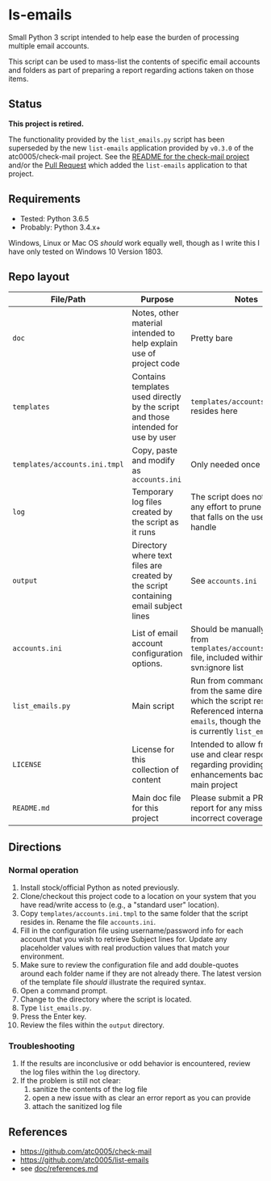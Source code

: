 # ls-emails

Small Python 3 script intended to help ease the burden of processing multiple
email accounts.

This script can be used to mass-list the contents of specific
email accounts and folders as part of preparing a report regarding actions
taken on those items.

## Status

**This project is retired.**

The functionality provided by the `list_emails.py` script has been superseded
by the new `list-emails` application provided by `v0.3.0` of the
atc0005/check-mail project. See the [README for the check-mail
project](https://github.com/atc0005/check-mail/blob/master/README.md) and/or
the [Pull Request](https://github.com/atc0005/check-mail/pull/125) which added
the `list-emails` application to that project.

## Requirements

- Tested: Python 3.6.5
- Probably: Python 3.4.x+

Windows, Linux or Mac OS *should* work equally well, though as I write this I
have only tested on Windows 10 Version 1803.

## Repo layout

File/Path | Purpose | Notes
--------- | ------- | -----
`doc` | Notes, other material intended to help explain use of project code | Pretty bare
`templates` | Contains templates used directly by the script and those intended for use by user | `templates/accounts.ini.tmpl` resides here
`templates/accounts.ini.tmpl` | Copy, paste and modify as `accounts.ini` | Only needed once
`log` | Temporary log files created by the script as it runs | The script does not make any effort to prune old files, that falls on the user to handle
`output` | Directory where text files are created by the script containing email subject lines | See `accounts.ini`
`accounts.ini` | List of email account configuration options. | Should be manually created from `templates/accounts.ini.tmpl` file, included within svn:ignore list
`list_emails.py` | Main script | Run from command-line from the same directory in which the script resides. Referenced internally as `ls-emails`, though the filename is currently `list_emails.py`
`LICENSE` | License for this collection of content | Intended to allow freedom of use and clear responsibility regarding providing enhancements back to the main project
`README.md` | Main doc file for this project | Please submit a PR or bug report for any missing or incorrect coverage

## Directions

### Normal operation

1. Install stock/official Python as noted previously.
1. Clone/checkout this project code to a location on your system that you have
   read/write access to (e.g., a "standard user" location).
1. Copy `templates/accounts.ini.tmpl` to the same folder that the script
   resides in. Rename the file `accounts.ini`.
1. Fill in the configuration file using username/password info for each
   account that you wish to retrieve Subject lines for. Update any placeholder
   values with real production values that match your environment.
1. Make sure to review the configuration file and add double-quotes around
   each folder name if they are not already there. The latest version of the
   template file *should* illustrate the required syntax.
1. Open a command prompt.
1. Change to the directory where the script is located.
1. Type `list_emails.py`.
1. Press the Enter key.
1. Review the files within the `output` directory.

### Troubleshooting

1. If the results are inconclusive or odd behavior is encountered, review
   the log files within the `log` directory.
1. If the problem is still not clear:
    1. sanitize the contents of the log file
    1. open a new issue with as clear an error report as you can provide
    1. attach the sanitized log file

## References

- <https://github.com/atc0005/check-mail>
- <https://github.com/atc0005/list-emails>
- see [doc/references.md](doc/references.md)
